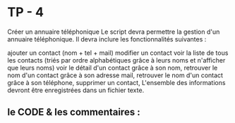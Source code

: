 # TP - 4

Créer un annuaire téléphonique
Le script devra permettre la gestion d'un annuaire téléphonique. Il devra inclure les fonctionnalités suivantes :

ajouter un contact (nom + tel + mail) modifier un contact voir la liste de tous les contacts (triés par ordre alphabétiques grâce à leurs noms et n'afficher que leurs noms) voir le détail d'un contact grâce à son nom, retrouver le nom d'un contact grâce à son adresse mail, retrouver le nom d'un contact grâce à son téléphone, supprimer un contact, L'ensemble des informations devront être enregistrées dans un fichier texte.

## le CODE & les commentaires :
